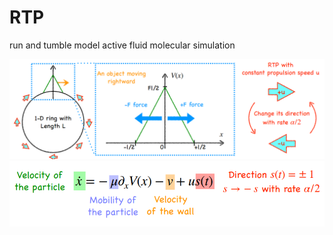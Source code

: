 # RTP
run and tumble model active fluid molecular simulation

![model](./image/model.png)
![dynamics](./image/dynamics.png)
